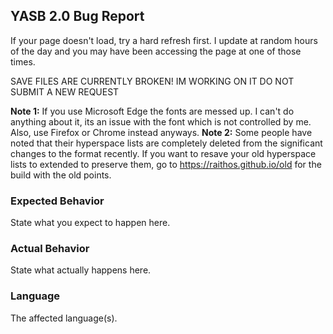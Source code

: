 ## YASB 2.0 Bug Report
If your page doesn't load, try a hard refresh first. I update at random hours of the day and you may have been accessing the page at one of those times. 

SAVE FILES ARE CURRENTLY BROKEN! IM WORKING ON IT DO NOT SUBMIT A NEW REQUEST

**Note 1:** If you use Microsoft Edge the fonts are messed up. I can't do anything about it, its an issue with the font which is not controlled by me. Also, use Firefox or Chrome instead anyways.
**Note 2:** Some people have noted that their hyperspace lists are completely deleted from the significant changes to the format recently. If you want to resave your old hyperspace lists to extended to preserve them, go to https://raithos.github.io/old for the build with the old points.

### Expected Behavior

State what you expect to happen here.

### Actual Behavior

State what actually happens here.

### Language

The affected language(s). 
